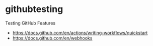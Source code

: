 # githubtesting
Testing GitHub Features

* https://docs.github.com/en/actions/writing-workflows/quickstart
* https://docs.github.com/en/webhooks

